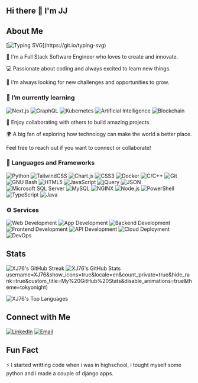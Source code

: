 ## Hi there 👋 I'm JJ

<!--
**XJ76/XJ76** is a ✨ _special_ ✨ repository because its `README.md` (this file) appears on your GitHub profile.

Here are some ideas to get you started:

- 🔭 I’m currently working on ...
- 🌱 I’m currently learning ...
- 👯 I’m looking to collaborate on ...
- 🤔 I’m looking for help with ...
- 💬 Ask me about ...
- 📫 How to reach me: ...
- 😄 Pronouns: ...
- ⚡ Fun fact: ...
-->
## About Me
[![Typing SVG](https://readme-typing-svg.demolab.com/?lines=Hi+I'm+JJ+Smith;Lets+Create+Something+Great!!)](https://git.io/typing-svg)

🚀 I'm a Full Stack Software Engineer who loves to create and innovate.

💻 Passionate about coding and always excited to learn new things.

🌱 I'm always looking for new challenges and opportunities to grow.
### 🌱 I’m currently learning

![Next.js](https://img.shields.io/static/v1?style=flat-square&logo=nextdotjs&logoColor=white&label=&labelColor=000000&message=Next.js&color=16171d)
![GraphQL](https://img.shields.io/static/v1?style=flat-square&logo=graphql&logoColor=white&label=&labelColor=E10098&message=GraphQL&color=E10098)
![Kubernetes](https://img.shields.io/static/v1?style=flat-square&logo=kubernetes&logoColor=white&label=&labelColor=326CE5&message=Kubernetes&color=326CE5)
![Artificial Intelligence](https://img.shields.io/static/v1?style=flat-square&logo=tensorflow&logoColor=white&label=&labelColor=FF6F00&message=Artificial%20Intelligence&color=FF6F00)
![Blockchain](https://img.shields.io/static/v1?style=flat-square&logo=ethereum&logoColor=white&label=&labelColor=3C3C3D&message=Blockchain&color=3C3C3D)

🎯 Enjoy collaborating with others to build amazing projects.

🌍 A big fan of exploring how technology can make the world a better place.

Feel free to reach out if you want to connect or collaborate!

### 📒 Languages and Frameworks
![Python](https://img.shields.io/static/v1?style=flat-square&logo=python&logoColor=white&label=&labelColor=3776AB&message=Python&color=16171d)
![TailwindCSS](https://img.shields.io/static/v1?style=flat-square&logo=tailwindcss&logoColor=white&label=&labelColor=06B6D4&message=TailwindCSS&color=16171d)
![Chart.js](https://img.shields.io/static/v1?style=flat-square&logo=chartdotjs&logoColor=white&label=&labelColor=FF6384&message=Chart.js&color=16171d)
![CSS3](https://img.shields.io/static/v1?style=flat-square&logo=css3&logoColor=white&label=&labelColor=1572B6&message=CSS3&color=16171d)
![Docker](https://img.shields.io/static/v1?style=flat-square&logo=docker&logoColor=white&label=&labelColor=2496ED&message=Docker&color=16171d)
![C/C++](https://img.shields.io/static/v1?style=flat-square&logo=c&logoColor=white&label=&labelColor=00599C&message=C/C++&color=16171d)
![Git](https://img.shields.io/static/v1?style=flat-square&logo=git&logoColor=white&label=&labelColor=F05032&message=Git&color=16171d)
![GNU Bash](https://img.shields.io/static/v1?style=flat-square&logo=gnubash&logoColor=white&label=&labelColor=4EAA25&message=GNU%20Bash&color=16171d)
![HTML5](https://img.shields.io/static/v1?style=flat-square&logo=html5&logoColor=white&label=&labelColor=E34F26&message=HTML5&color=16171d)
![JavaScript](https://img.shields.io/static/v1?style=flat-square&logo=javascript&logoColor=black&label=&labelColor=F7DF1E&message=JavaScript&color=16171d)
![jQuery](https://img.shields.io/static/v1?style=flat-square&logo=jquery&logoColor=white&label=&labelColor=0769AD&message=jQuery&color=16171d)
![JSON](https://img.shields.io/static/v1?style=flat-square&logo=json&logoColor=white&label=&labelColor=000000&message=JSON&color=16171d)
![Microsoft SQL Server](https://img.shields.io/static/v1?style=flat-square&logo=microsoftsqlserver&logoColor=white&label=&labelColor=CC2927&message=Microsoft%20SQL%20Server&color=16171d)
![MySQL](https://img.shields.io/static/v1?style=flat-square&logo=mysql&logoColor=white&label=&labelColor=4479A1&message=MySQL&color=16171d)
![NGINX](https://img.shields.io/static/v1?style=flat-square&logo=nginx&logoColor=white&label=&labelColor=009639&message=NGINX&color=16171d)
![Node.js](https://img.shields.io/static/v1?style=flat-square&logo=nodedotjs&logoColor=white&label=&labelColor=CB3837&message=Node.js&color=16171d)
![PowerShell](https://img.shields.io/static/v1?style=flat-square&logo=powershell&logoColor=white&label=&labelColor=5391FE&message=PowerShell&color=16171d)
![TypeScript](https://img.shields.io/static/v1?style=flat-square&logo=typescript&logoColor=white&label=&labelColor=3178C6&message=TypeScript&color=16171d)
![Java](https://img.shields.io/static/v1?style=flat-square&logo=java&logoColor=white&label=&labelColor=007396&message=Java&color=16171d)



### ⚙️ Services
![Web Development](https://img.shields.io/static/v1?style=flat-square&logo=html5&logoColor=white&label=&labelColor=E34F26&message=Web%20Development&color=16171d)
![App Development](https://img.shields.io/static/v1?style=flat-square&logo=android&logoColor=white&label=&labelColor=3DDC84&message=App%20Development&color=16171d)
![Backend Development](https://img.shields.io/static/v1?style=flat-square&logo=node.js&logoColor=white&label=&labelColor=339933&message=Backend%20Development&color=16171d)
![Frontend Development](https://img.shields.io/static/v1?style=flat-square&logo=react&logoColor=white&label=&labelColor=61DAFB&message=Frontend%20Development&color=16171d)
![API Development](https://img.shields.io/static/v1?style=flat-square&logo=swagger&logoColor=white&label=&labelColor=85EA2D&message=API%20Development&color=16171d)
![Cloud Deployment](https://img.shields.io/static/v1?style=flat-square&logo=aws&logoColor=white&label=&labelColor=232F3E&message=Cloud%20Deployment&color=16171d)
![DevOps](https://img.shields.io/static/v1?style=flat-square&logo=docker&logoColor=white&label=&labelColor=2496ED&message=DevOps&color=16171d)


## Stats
![XJ76's GitHub Streak](https://github-readme-streak-stats.herokuapp.com/?user=XJ76&theme=tokyonight)
![XJ76's GitHub Stats](https://github-readme-stats.vercel.app/api?username=XJ76&show_icons=true&locale=en&count_private=true&hide_rank=true&custom_title=My%20GitHub%20Stats&disable_animations=true&theme=tokyonight)
username=XJ76&show_icons=true&locale=en&count_private=true&hide_rank=true&custom_title=My%20GitHub%20Stats&disable_animations=true&theme=tokyonight)

![XJ76's Top Languages](https://github-readme-stats.vercel.app/api/top-langs/?username=XJ76&theme=vue-dark&show_icons=true&hide_border=true&layout=compact)
## Connect with Me
[![LinkedIn](https://img.shields.io/badge/LinkedIn-Connect-blue?style=flat&logo=linkedin)](https://zw.linkedin.com/in/joshua-j-smith-5338041b8)
[![Email](https://img.shields.io/badge/Email-Contact-blue?style=flat&logo=gmail)](mailto:joshjsmithjr@outlook.com)


## Fun Fact
⚡ I started writting code when i was in highschool, i tought myself some python and i made a couple of django apps.
